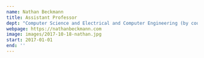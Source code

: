 ```yaml
---
name: Nathan Beckmann
title: Assistant Professor
dept: "Computer Science and Electrical and Computer Engineering (by courtesy)"
webpage: https://nathanbeckmann.com
image: images/2017-10-18-nathan.jpg
start: 2017-01-01
end: ''
---
```

